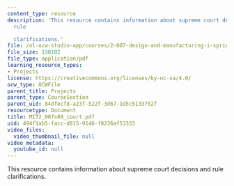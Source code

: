 ```yaml
---
content_type: resource
description: 'This resource contains information about supreme court decisions and
  rule

  clarifications.'
file: /ol-ocw-studio-app/courses/2-007-design-and-manufacturing-i-spring-2009/494f1ab5faccd8159146f8236af53333_MIT2_007s09_court.pdf
file_size: 138102
file_type: application/pdf
learning_resource_types:
- Projects
license: https://creativecommons.org/licenses/by-nc-sa/4.0/
ocw_type: OCWFile
parent_title: Projects
parent_type: CourseSection
parent_uid: 84dfecf8-a23f-522f-3d67-1d5c5133752f
resourcetype: Document
title: MIT2_007s09_court.pdf
uid: 494f1ab5-facc-d815-9146-f8236af53333
video_files:
  video_thumbnail_file: null
video_metadata:
  youtube_id: null
---
```

This resource contains information about supreme court decisions and rule
clarifications.